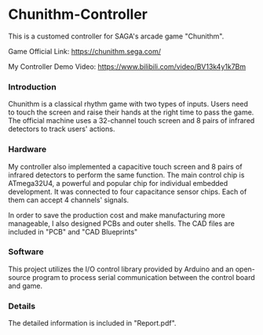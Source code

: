 # Chunithm-Controller
This is a customed controller for SAGA's arcade game "Chunithm".

Game Official Link: https://chunithm.sega.com/

My Controller Demo Video: https://www.bilibili.com/video/BV13k4y1k7Bm

### Introduction
  Chunithm is a classical rhythm game with two types of inputs. 
  Users need to touch the screen and raise their hands at the right time to pass the game. 
  The official machine uses a 32-channel touch screen and 8 pairs of infrared detectors to track users' actions.

### Hardware
  My controller also implemented a capacitive touch screen and 8 pairs of infrared detectors to perform the same function.
  The main control chip is ATmega32U4, a powerful and popular chip for individual embedded development.
  It was connected to four capacitance sensor chips. Each of them can accept 4 channels' signals.
  
  In order to save the production cost and make manufacturing more manageable, I also designed PCBs and outer shells. 
  The CAD files are included in "PCB" and "CAD Blueprints"
  
### Software
  This project utilizes the I/O control library provided by Arduino and an open-source program to process serial communication between the control board and game.
  
### Details
  The detailed information is included in "Report.pdf".
